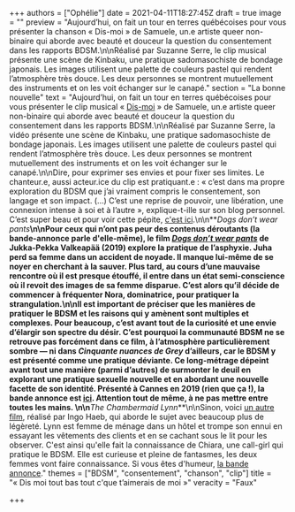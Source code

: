 +++
authors = ["Ophélie"]
date = 2021-04-11T18:27:45Z
draft = true
image = ""
preview = "Aujourd’hui, on fait un tour en terres québécoises pour vous présenter la chanson « Dis-moi » de Samuele, un.e artiste queer non-binaire qui aborde avec beauté et douceur la question du consentement dans les rapports BDSM.\n\nRéalisé par Suzanne Serre, le clip musical présente une scène de Kinbaku, une pratique sadomasochiste de bondage japonais. Les images utilisent une palette de couleurs pastel qui rendent l’atmosphère très douce. Les deux personnes se montrent mutuellement des instruments et on les voit échanger sur le canapé."
section = "La bonne nouvelle"
text = "Aujourd’hui, on fait un tour en terres québécoises pour vous présenter le clip musical « [Dis-moi](https://www.youtube.com/watch?v=4R3WDvpvq5g) » de Samuele, un.e artiste queer non-binaire qui aborde avec beauté et douceur la question du consentement dans les rapports BDSM.\n\nRéalisé par Suzanne Serre, la vidéo présente une scène de Kinbaku, une pratique sadomasochiste de bondage japonais. Les images utilisent une palette de couleurs pastel qui rendent l’atmosphère très douce. Les deux personnes se montrent mutuellement des instruments et on les voit échanger sur le canapé.\n\nDire, pour exprimer ses envies et pour fixer ses limites. Le chanteur.e, aussi acteur.ice du clip est pratiquant.e : « c’est dans ma propre exploration du BDSM que j’ai vraiment compris le consentement, son langage et son impact. (…) C’est une reprise de pouvoir, une libération, une connexion intense à soi et à l’autre », explique-t-ille sur son blog personnel. C’est super beau et pour voir cette pépite, [c'est ici](https://www.youtube.com/watch?v=4R3WDvpvq5g).\n\n**_Dogs don’t wear pants_**\n\nPour ceux qui n’ont pas peur des contenus déroutants (la bande-annonce parle d'elle-même), le film [_Dogs don’t wear pants_](https://www.youtube.com/watch?v=6DPsTE1j4uo) de Jukka-Pekka Valkeapää (2019) explore la pratique de l’asphyxie. Juha perd sa femme dans un accident de noyade. Il manque lui-même de se noyer en cherchant à la sauver. Plus tard, au cours d’une mauvaise rencontre où il est presque étouffé, il entre dans un état semi-conscience où il revoit des images de sa femme disparue. C’est alors qu’il décide de commencer à fréquenter Nora, dominatrice, pour pratiquer la strangulation.\n\nIl est important de préciser que les manières de pratiquer le BDSM et les raisons qui y amènent sont multiples et complexes. Pour beaucoup, c’est avant tout de la curiosité et une envie d’élargir son spectre du désir. C’est pourquoi la communauté BDSM ne se retrouve pas forcément dans ce film, à l’atmosphère particulièrement sombre — ni dans _Cinquante nuances de Grey_ d’ailleurs, car le BDSM y est présenté comme une pratique déviante. Ce long-métrage dépeint avant tout une manière (parmi d’autres) de surmonter le deuil en explorant une pratique sexuelle nouvelle et en abordant une nouvelle facette de son identité. Présenté à Cannes en 2019 (rien que ça !), la bande annonce est [ici](https://www.youtube.com/watch?v=6DPsTE1j4uo). Attention tout de même, à ne pas mettre entre toutes les mains. \n\n**_The Chambermaid Lynn_**\n\nSinon, voici [un autre film](https://www.youtube.com/watch?v=5jaCsAHoEpI), réalisé par Ingo Haeb, qui aborde le sujet avec beaucoup plus de légèreté. Lynn est femme de ménage dans un hôtel et trompe son ennui en essayant les vêtements des clients et en se cachant sous le lit pour les observer. C'est ainsi qu'elle fait la connaissance de Chiara, une call-girl qui pratique le BDSM. Elle est curieuse et pleine de fantasmes, les deux femmes vont faire connaissance. Si vous êtes d'humeur, [la bande annonce](https://www.youtube.com/watch?v=5jaCsAHoEpI)."
themes = ["BDSM", "consentement", "chanson", "clip"]
title = "« Dis moi tout bas tout c'que t’aimerais de moi »"
veracity = "Faux"

+++

